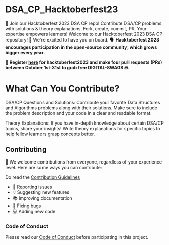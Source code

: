# DSA_CP_Hacktoberfest23
🚀 Join our Hacktoberfest 2023 DSA CP repo! Contribute DSA/CP problems with solutions &amp; theory explanations. Fork, create, commit, PR. Your expertise empowers learners! 
Welcome to our Hacktoberfest 2023 DSA CP repository! 🎉 We're excited to have you on board. 
 🗣 **Hacktoberfest 2023 encourages participation in the open-source community, which grows bigger every year.**

📢 **Register [here](https://hacktoberfest2023.digitalocean.com) for hacktoberfest2023 and make four pull requests (PRs) between October 1st-31st to grab free DIGITAL-SWAGS 🔥.**

# What Can You Contribute?

DSA/CP Questions and Solutions: Contribute your favorite Data Structures and Algorithms problems along with their solutions. Make sure to include the problem description and your code in a clear and readable format.

Theory Explanations: If you have in-depth knowledge about certain DSA/CP topics, share your insights! Write theory explanations for specific topics to help fellow learners grasp concepts better.





## Contributing

🎉 We welcome contributions from everyone, regardless of your experience level. Here are some ways you can contribute:

Do read the [Contribution Guidelines](/CONTRIBUTING.md)

- 🐞 Reporting issues
- 💡 Suggesting new features
- 📚 Improving documentation
- 🐛 Fixing bugs
- 💻 Adding new code

### Code of Conduct

Please read our [Code of Conduct](CODE_OF_CONDUCT.md) before participating in this project.



</div>
